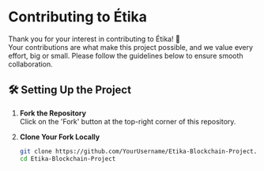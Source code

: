 # Contributing to Étika

Thank you for your interest in contributing to Étika! 🚀  
Your contributions are what make this project possible, and we value every effort, big or small. Please follow the guidelines below to ensure smooth collaboration.

## 🛠️ Setting Up the Project

1. **Fork the Repository**  
   Click on the 'Fork' button at the top-right corner of this repository.

2. **Clone Your Fork Locally**  
   ```bash
   git clone https://github.com/YourUsername/Etika-Blockchain-Project.git
   cd Etika-Blockchain-Project
